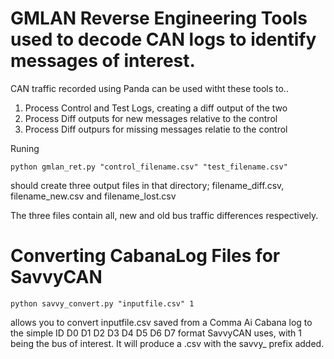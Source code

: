 # GMLAN Reverse Engineering Tools used to decode CAN logs to identify messages of interest. 

CAN traffic recorded using Panda can be used witht these tools to.. 
1. Process Control and Test Logs, creating a diff output of the two 
2. Process Diff outputs for new messages relative to the control
3. Process Diff outpurs for missing messages relatie to the control 

Runing 
```
python gmlan_ret.py "control_filename.csv" "test_filename.csv"
```
should create three output files in that directory; filename_diff.csv, filename_new.csv and filename_lost.csv 

The three files contain all, new and old bus traffic differences respectively. 

# Converting CabanaLog Files for SavvyCAN 

```python savvy_convert.py "inputfile.csv" 1``` 

allows you to convert inputfile.csv saved from a Comma Ai Cabana log to the simple ID D0 D1 D2 D3 D4 D5 D6 D7 format SavvyCAN uses, with 1 being the bus of interest. It will produce a .csv with the savvy_ prefix added. 

